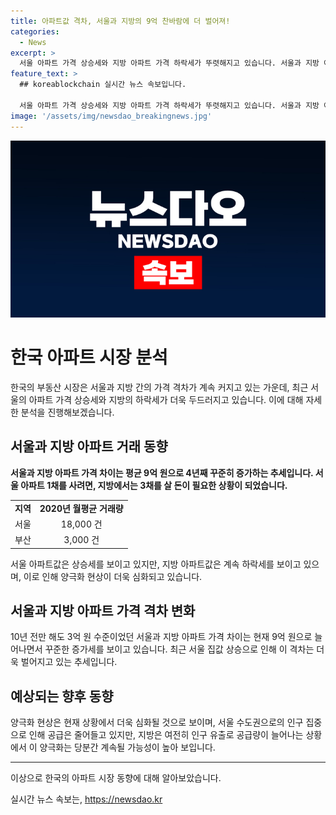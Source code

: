 ```yaml
---
title: 아파트값 격차, 서울과 지방의 9억 찬바람에 더 벌어져!
categories:
  - News
excerpt: >
  서울 아파트 가격 상승세와 지방 아파트 가격 하락세가 뚜렷해지고 있습니다. 서울과 지방 아파트 가격 차이는 9억 원으로, 4년째 확대되고 있습니다. 이로 인해 서울 아파트 1채를 사려면 지방 3채를 살 돈이 필요한 상황이 되었습니다. 이러한 양극화 현상은 이어지고 있으며, 지역 간 공급량과 인구 이동으로 인한 영향으로 당분간 지속될 전망입니다.
feature_text: >
  ## koreablockchain 실시간 뉴스 속보입니다.

  서울 아파트 가격 상승세와 지방 아파트 가격 하락세가 뚜렷해지고 있습니다. 서울과 지방 아파트 가격 차이는 9억 원으로, 4년째 확대되고 있습니다. 이로 인해 서울 아파트 1채를 사려면 지방 3채를 살 돈이 필요한 상황이 되었습니다. 이러한 양극화 현상은 이어지고 있으며, 지역 간 공급량과 인구 이동으로 인한 영향으로 당분간 지속될 전망입니다.
image: '/assets/img/newsdao_breakingnews.jpg'
---
```


<p><img src="/assets/img/newsdao_breakingnews.jpg" alt="koreablockchain 속보" /></p>

<h1 data-ke-size="size26"><b>한국 아파트 시장 분석</b></h1>

<p data-ke-size="size16">한국의 부동산 시장은 서울과 지방 간의 가격 격차가 계속 커지고 있는 가운데, 최근 서울의 아파트 가격 상승세와 지방의 하락세가 더욱 두드러지고 있습니다. 이에 대해 자세한 분석을 진행해보겠습니다.</p>

<h2 data-ke-size="size24"><b>서울과 지방 아파트 거래 동향</b></h2>

<p data-ke-size="size16"><b>서울과 지방 아파트 가격 차이는 평균 9억 원으로 4년째 꾸준히 증가하는 추세입니다. 서울 아파트 1채를 사려면, 지방에서는 3채를 살 돈이 필요한 상황이 되었습니다.</b></p>

<table>
    <tr>
        <td style="text-align: center; height: 17px;"><b>지역</b></td>
        <td style="text-align: center; height: 17px;"><b>2020년 월평균 거래량</b></td>
    </tr>
    <tr>
        <td style="text-align: center; height: 17px;">서울</td>
        <td style="text-align: center; height: 17px;">18,000 건</td>
    </tr>
    <tr>
        <td style="text-align: center; height: 17px;">부산</td>
        <td style="text-align: center; height: 17px;">3,000 건</td>
    </tr>
</table>

<p data-ke-size="size16">서울 아파트값은 상승세를 보이고 있지만, 지방 아파트값은 계속 하락세를 보이고 있으며, 이로 인해 양극화 현상이 더욱 심화되고 있습니다.</p>

<h2 data-ke-size="size24"><b>서울과 지방 아파트 가격 격차 변화</b></h2>

<p data-ke-size="size16">10년 전만 해도 3억 원 수준이었던 서울과 지방 아파트 가격 차이는 현재 9억 원으로 늘어나면서 꾸준한 증가세를 보이고 있습니다. 최근 서울 집값 상승으로 인해 이 격차는 더욱 벌어지고 있는 추세입니다.</p>

<h2 data-ke-size="size24"><b>예상되는 향후 동향</b></h2>

<p data-ke-size="size16">양극화 현상은 현재 상황에서 더욱 심화될 것으로 보이며, 서울 수도권으로의 인구 집중으로 인해 공급은 줄어들고 있지만, 지방은 여전히 인구 유출로 공급량이 늘어나는 상황에서 이 양극화는 당분간 계속될 가능성이 높아 보입니다.</p>

<hr>

<p data-ke-size="size16">이상으로 한국의 아파트 시장 동향에 대해 알아보았습니다.</p>
실시간 뉴스 속보는, <a href="https://newsdao.kr" rel="dofollow">https://newsdao.kr</a>


